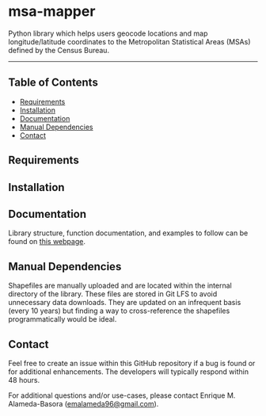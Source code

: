 # msa-mapper
Python library which helps users geocode locations and map longitude/latitude coordinates to the Metropolitan Statistical Areas (MSAs) defined by the Census Bureau.

-------------------
## Table of Contents
- [Requirements](#requirements)
- [Installation](#installation)
- [Documentation](#documentation)
- [Manual Dependencies](#manual-dependencies)
- [Contact](#contact)

## Requirements

## Installation

## Documentation
Library structure, function documentation, and examples to follow can be found on [this webpage](https://github.com/pages/auth?nonce=05960057-1ca4-42fd-87cd-27ab67de8d84&page_id=27156982&path=Lw).

## Manual Dependencies
Shapefiles are manually uploaded and are located within the internal directory of the library. These files are stored in Git LFS to avoid unnecessary data downloads. They are updated on an infrequent basis (every 10 years) but finding a way to cross-reference the shapefiles programmatically would be ideal.

## Contact
Feel free to create an issue within this GitHub repository if a bug is found or for additional enhancements. The developers will typically respond within 48 hours.

For additional questions and/or use-cases, please contact Enrique M. Alameda-Basora (emalameda96@gmail.com).